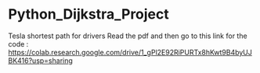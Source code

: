 # Python_Dijkstra_Project
Tesla shortest path for drivers 
Read the pdf and then go to this link for the code : https://colab.research.google.com/drive/1_gPl2E92RiPURTx8hKwt9B4byUJBK416?usp=sharing
